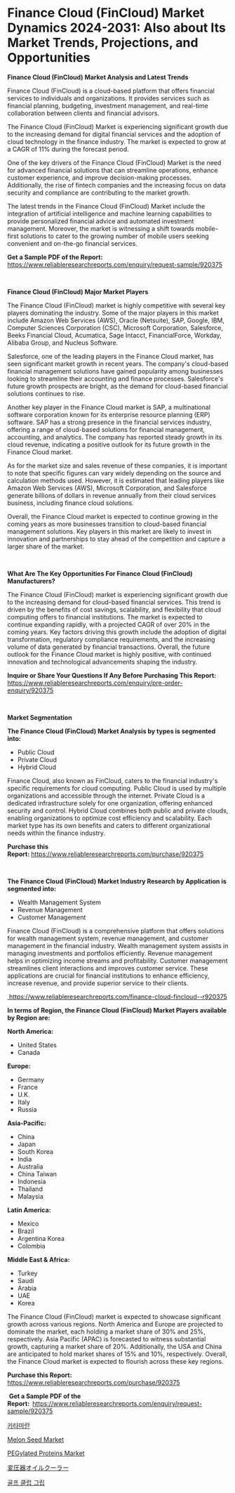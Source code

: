 <p><h1>Finance Cloud (FinCloud) Market Dynamics 2024-2031: Also about Its Market Trends, Projections, and Opportunities</h1></p><p><strong>Finance Cloud (FinCloud) Market Analysis and Latest Trends</strong></p>
<p><p>Finance Cloud (FinCloud) is a cloud-based platform that offers financial services to individuals and organizations. It provides services such as financial planning, budgeting, investment management, and real-time collaboration between clients and financial advisors.</p><p>The Finance Cloud (FinCloud) Market is experiencing significant growth due to the increasing demand for digital financial services and the adoption of cloud technology in the finance industry. The market is expected to grow at a CAGR of 11% during the forecast period.</p><p>One of the key drivers of the Finance Cloud (FinCloud) Market is the need for advanced financial solutions that can streamline operations, enhance customer experience, and improve decision-making processes. Additionally, the rise of fintech companies and the increasing focus on data security and compliance are contributing to the market growth.</p><p>The latest trends in the Finance Cloud (FinCloud) Market include the integration of artificial intelligence and machine learning capabilities to provide personalized financial advice and automated investment management. Moreover, the market is witnessing a shift towards mobile-first solutions to cater to the growing number of mobile users seeking convenient and on-the-go financial services.</p></p>
<p><strong>Get a Sample PDF of the Report:&nbsp;</strong> <a href="https://www.reliableresearchreports.com/enquiry/request-sample/920375">https://www.reliableresearchreports.com/enquiry/request-sample/920375</a></p>
<p>&nbsp;</p>
<p><strong>Finance Cloud (FinCloud) Major Market Players</strong></p>
<p><p>The Finance Cloud (FinCloud) market is highly competitive with several key players dominating the industry. Some of the major players in this market include Amazon Web Services (AWS), Oracle (Netsuite), SAP, Google, IBM, Computer Sciences Corporation (CSC), Microsoft Corporation, Salesforce, Beeks Financial Cloud, Acumatica, Sage Intacct, FinancialForce, Workday, Alibaba Group, and Nucleus Software.</p><p>Salesforce, one of the leading players in the Finance Cloud market, has seen significant market growth in recent years. The company's cloud-based financial management solutions have gained popularity among businesses looking to streamline their accounting and finance processes. Salesforce's future growth prospects are bright, as the demand for cloud-based financial solutions continues to rise.</p><p>Another key player in the Finance Cloud market is SAP, a multinational software corporation known for its enterprise resource planning (ERP) software. SAP has a strong presence in the financial services industry, offering a range of cloud-based solutions for financial management, accounting, and analytics. The company has reported steady growth in its cloud revenue, indicating a positive outlook for its future growth in the Finance Cloud market.</p><p>As for the market size and sales revenue of these companies, it is important to note that specific figures can vary widely depending on the source and calculation methods used. However, it is estimated that leading players like Amazon Web Services (AWS), Microsoft Corporation, and Salesforce generate billions of dollars in revenue annually from their cloud services business, including finance cloud solutions.</p><p>Overall, the Finance Cloud market is expected to continue growing in the coming years as more businesses transition to cloud-based financial management solutions. Key players in this market are likely to invest in innovation and partnerships to stay ahead of the competition and capture a larger share of the market.</p></p>
<p>&nbsp;</p>
<p><strong>What Are The Key Opportunities For Finance Cloud (FinCloud) Manufacturers?</strong></p>
<p><p>The Finance Cloud (FinCloud) market is experiencing significant growth due to the increasing demand for cloud-based financial services. This trend is driven by the benefits of cost savings, scalability, and flexibility that cloud computing offers to financial institutions. The market is expected to continue expanding rapidly, with a projected CAGR of over 20% in the coming years. Key factors driving this growth include the adoption of digital transformation, regulatory compliance requirements, and the increasing volume of data generated by financial transactions. Overall, the future outlook for the Finance Cloud market is highly positive, with continued innovation and technological advancements shaping the industry.</p></p>
<p><strong>Inquire or Share Your Questions If Any Before Purchasing This Report:</strong> <a href="https://www.reliableresearchreports.com/enquiry/pre-order-enquiry/920375">https://www.reliableresearchreports.com/enquiry/pre-order-enquiry/920375</a></p>
<p>&nbsp;</p>
<p><strong>Market Segmentation</strong></p>
<p><strong>The Finance Cloud (FinCloud) Market Analysis by types is segmented into:</strong></p>
<p><ul><li>Public Cloud</li><li>Private Cloud</li><li>Hybrid Cloud</li></ul></p>
<p><p>Finance Cloud, also known as FinCloud, caters to the financial industry's specific requirements for cloud computing. Public Cloud is used by multiple organizations and accessible through the internet. Private Cloud is a dedicated infrastructure solely for one organization, offering enhanced security and control. Hybrid Cloud combines both public and private clouds, enabling organizations to optimize cost efficiency and scalability. Each market type has its own benefits and caters to different organizational needs within the finance industry.</p></p>
<p><strong>Purchase this Report:&nbsp;</strong><a href="https://www.reliableresearchreports.com/purchase/920375">https://www.reliableresearchreports.com/purchase/920375</a></p>
<p>&nbsp;</p>
<p><strong>The Finance Cloud (FinCloud) Market Industry Research by Application is segmented into:</strong></p>
<p><ul><li>Wealth Management System</li><li>Revenue Management</li><li>Customer Management</li></ul></p>
<p><p>Finance Cloud (FinCloud) is a comprehensive platform that offers solutions for wealth management system, revenue management, and customer management in the financial industry. Wealth management system assists in managing investments and portfolios efficiently. Revenue management helps in optimizing income streams and profitability. Customer management streamlines client interactions and improves customer service. These applications are crucial for financial institutions to enhance efficiency, increase revenue, and provide superior service to their clients.</p></p>
<p><a href="https://www.reliableresearchreports.com/finance-cloud-fincloud--r920375">&nbsp;https://www.reliableresearchreports.com/finance-cloud-fincloud--r920375</a></p>
<p><strong>In terms of Region, the Finance Cloud (FinCloud) Market Players available by Region are:</strong></p>
<p>
    <p> <strong> North America: </strong>
        <ul>
            <li>United States</li>
            <li>Canada</li>
        </ul>
        </p> 
    <p> <strong> Europe: </strong>
        <ul>
            <li>Germany</li>
            <li>France</li>
            <li>U.K.</li>
            <li>Italy</li>
            <li>Russia</li>
        </ul>
        </p> 
    <p> <strong> Asia-Pacific: </strong>
        <ul>
            <li>China</li>
            <li>Japan</li>
            <li>South Korea</li>
            <li>India</li>
            <li>Australia</li>
            <li>China Taiwan</li>
            <li>Indonesia</li>
            <li>Thailand</li>
            <li>Malaysia</li>
        </ul>
        </p> 
    <p> <strong> Latin America: </strong>
        <ul>
            <li>Mexico</li>
            <li>Brazil</li>
            <li>Argentina Korea</li>
            <li>Colombia</li>
        </ul>
        </p> 
    <p> <strong> Middle East & Africa: </strong>
        <ul>
            <li>Turkey</li>
            <li>Saudi</li>
            <li>Arabia</li>
            <li>UAE</li>
            <li>Korea</li>
        </ul>
    </p>
    </p>
<p><p>The Finance Cloud (FinCloud) market is expected to showcase significant growth across various regions. North America and Europe are projected to dominate the market, each holding a market share of 30% and 25%, respectively. Asia Pacific (APAC) is forecasted to witness substantial growth, capturing a market share of 20%. Additionally, the USA and China are anticipated to hold market shares of 15% and 10%, respectively. Overall, the Finance Cloud market is expected to flourish across these key regions.</p></p>
<p><strong>Purchase this Report: </strong><a href="https://www.reliableresearchreports.com/purchase/920375">https://www.reliableresearchreports.com/purchase/920375</a></p>
<p>&nbsp;<strong>Get a Sample PDF of the Report:&nbsp;&nbsp;</strong><a href="https://www.reliableresearchreports.com/enquiry/request-sample/920375">https://www.reliableresearchreports.com/enquiry/request-sample/920375</a></p>
<p><strong></strong></p>
<p><p><a href="https://github.com/wallacBahrtyinger567686/Market-Research-Report-List-1/blob/main/631972759871.md">카타마란</a></p><p><a href="https://www.linkedin.com/pulse/melon-seed-market-dynamics-2024-2031-also-its-trends-projections-6nhtf">Melon Seed Market</a></p><p><a href="https://www.linkedin.com/pulse/analyzing-pegylated-proteins-market-global-industry-perspective-hcfbf">PEGylated Proteins Market</a></p><p><a href="https://github.com/tubbs463/Market-Research-Report-List-1/blob/main/832325161276.md">変圧器オイルクーラー</a></p><p><a href="https://github.com/WilburKihn5676/Market-Research-Report-List-1/blob/main/550894559870.md">골프 클럽 그립</a></p></p>